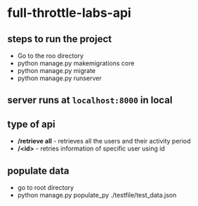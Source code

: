# full-throttle-labs-api

## steps to run the project
* Go to the roo directory
* python manage.py makemigrations core
* python manage.py migrate
* python manage.py runserver

## server runs at `localhost:8000` in local

## type of api
* **/retrieve all** - retrieves all the users and their activity period
* **/\<id>** - retries information of specific user using id
  
## populate data
* go to root directory
* python manage.py populate_py ./testfile/test_data.json
